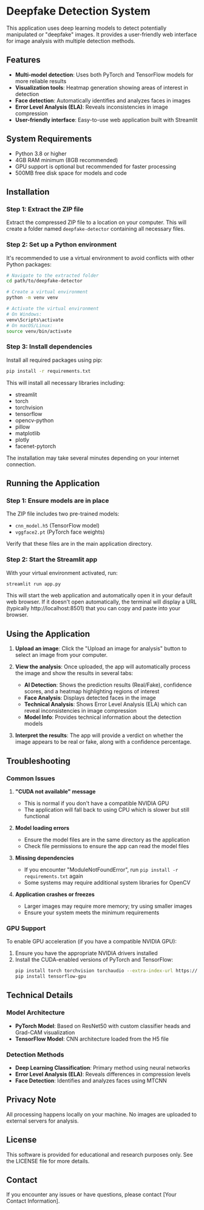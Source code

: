 # Deepfake Detection System

This application uses deep learning models to detect potentially manipulated or "deepfake" images. It provides a user-friendly web interface for image analysis with multiple detection methods.

## Features

- **Multi-model detection**: Uses both PyTorch and TensorFlow models for more reliable results
- **Visualization tools**: Heatmap generation showing areas of interest in detection
- **Face detection**: Automatically identifies and analyzes faces in images
- **Error Level Analysis (ELA)**: Reveals inconsistencies in image compression
- **User-friendly interface**: Easy-to-use web application built with Streamlit

## System Requirements

- Python 3.8 or higher
- 4GB RAM minimum (8GB recommended)
- GPU support is optional but recommended for faster processing
- 500MB free disk space for models and code

## Installation

### Step 1: Extract the ZIP file

Extract the compressed ZIP file to a location on your computer. This will create a folder named `deepfake-detector` containing all necessary files.

### Step 2: Set up a Python environment

It's recommended to use a virtual environment to avoid conflicts with other Python packages:

```bash
# Navigate to the extracted folder
cd path/to/deepfake-detector

# Create a virtual environment
python -m venv venv

# Activate the virtual environment
# On Windows:
venv\Scripts\activate
# On macOS/Linux:
source venv/bin/activate
```

### Step 3: Install dependencies

Install all required packages using pip:

```bash
pip install -r requirements.txt
```

This will install all necessary libraries including:
- streamlit
- torch
- torchvision
- tensorflow
- opencv-python
- pillow
- matplotlib
- plotly
- facenet-pytorch

The installation may take several minutes depending on your internet connection.

## Running the Application

### Step 1: Ensure models are in place

The ZIP file includes two pre-trained models:
- `cnn_model.h5` (TensorFlow model)
- `vggface2.pt` (PyTorch face weights)

Verify that these files are in the main application directory.

### Step 2: Start the Streamlit app

With your virtual environment activated, run:

```bash
streamlit run app.py
```

This will start the web application and automatically open it in your default web browser. If it doesn't open automatically, the terminal will display a URL (typically http://localhost:8501) that you can copy and paste into your browser.

## Using the Application

1. **Upload an image**: Click the "Upload an image for analysis" button to select an image from your computer.

2. **View the analysis**: Once uploaded, the app will automatically process the image and show the results in several tabs:

   - **AI Detection**: Shows the prediction results (Real/Fake), confidence scores, and a heatmap highlighting regions of interest
   - **Face Analysis**: Displays detected faces in the image
   - **Technical Analysis**: Shows Error Level Analysis (ELA) which can reveal inconsistencies in image compression
   - **Model Info**: Provides technical information about the detection models

3. **Interpret the results**: The app will provide a verdict on whether the image appears to be real or fake, along with a confidence percentage.

## Troubleshooting

### Common Issues

1. **"CUDA not available" message**
   - This is normal if you don't have a compatible NVIDIA GPU
   - The application will fall back to using CPU which is slower but still functional

2. **Model loading errors**
   - Ensure the model files are in the same directory as the application
   - Check file permissions to ensure the app can read the model files

3. **Missing dependencies**
   - If you encounter "ModuleNotFoundError", run `pip install -r requirements.txt` again
   - Some systems may require additional system libraries for OpenCV

4. **Application crashes or freezes**
   - Larger images may require more memory; try using smaller images
   - Ensure your system meets the minimum requirements

### GPU Support

To enable GPU acceleration (if you have a compatible NVIDIA GPU):

1. Ensure you have the appropriate NVIDIA drivers installed
2. Install the CUDA-enabled versions of PyTorch and TensorFlow:
   ```bash
   pip install torch torchvision torchaudio --extra-index-url https://download.pytorch.org/whl/cu117
   pip install tensorflow-gpu
   ```

## Technical Details

### Model Architecture

- **PyTorch Model**: Based on ResNet50 with custom classifier heads and Grad-CAM visualization
- **TensorFlow Model**: CNN architecture loaded from the H5 file

### Detection Methods

- **Deep Learning Classification**: Primary method using neural networks
- **Error Level Analysis (ELA)**: Reveals differences in compression levels
- **Face Detection**: Identifies and analyzes faces using MTCNN

## Privacy Note

All processing happens locally on your machine. No images are uploaded to external servers for analysis.

## License

This software is provided for educational and research purposes only. See the LICENSE file for more details.

## Contact

If you encounter any issues or have questions, please contact [Your Contact Information].